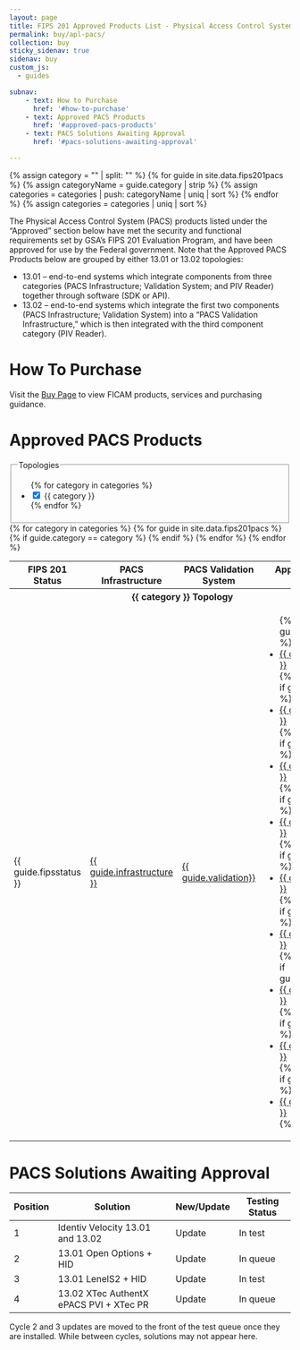 ```yaml
---
layout: page
title: FIPS 201 Approved Products List - Physical Access Control System Components
permalink: buy/apl-pacs/
collection: buy
sticky_sidenav: true
sidenav: buy
custom_js:
  - guides

subnav:
    - text: How to Purchase
      href: '#how-to-purchase'
    - text: Approved PACS Products
      href: '#approved-pacs-products'
    - text: PACS Solutions Awaiting Approval
      href: '#pacs-solutions-awaiting-approval'

---
```


{% assign category = "" | split: "" %}
{% for guide in site.data.fips201pacs %}
  {% assign categoryName = guide.category | strip %}
  {% assign categories = categories | push: categoryName | uniq | sort %}
{% endfor %}
{% assign categories = categories | uniq | sort %}


The Physical Access Control System (PACS) products listed under the “Approved” section below have met the security and functional requirements set by GSA’s FIPS 201 Evaluation Program, and have been approved for use by the Federal government. Note that the Approved PACS Products below are grouped by either 13.01 or 13.02 topologies:

- 13.01 – end-to-end systems which integrate components from three categories (PACS Infrastructure; Validation System; and PIV Reader) together through software (SDK or API).
- 13.02 – end-to-end systems which integrate the first two components (PACS Infrastructure; Validation System) into a “PACS Validation Infrastructure,” which is then integrated with the third component category (PIV Reader).

# How To Purchase

Visit the [Buy Page](../) to view FICAM products, services and purchasing guidance.

# Approved PACS Products

<fieldset class="usa-fieldset-inputs guide-filter">
  <legend>Topologies</legend>
    <ul class="usa-unstyled-list">
      {% for category in categories %}
        <li>
          <input class="guide-filter-category" id="category-{{ category | slugify }}" type="checkbox" name="categories" value="{{ category }}" checked>
          <label for="category-{{ category | slugify }}">{{ category }}</label>
        </li>
      {% endfor %}
    </ul>
</fieldset>

<table class="usa-table--borderless">
  <thead class="usa-sr">
    <tr>
      <th id="pacs-table-heading-fipsstatus" scope="col">FIPS 201 Status</th>
      <th id="pacs-table-heading-infra" scope="col">PACS Infrastructure</th>
      <th id="pacs-table-heading-validation" scope="col">PACS Validation System</th>
      <th id="pacs-table-heading-cardreader" scope="col">Approved Card Reader</th>
    </tr>
  </thead>
  <tbody>
    {% for category in categories %}
      <tr class="pacs-table-category-heading" data-category="{{ category }}">
        <th colspan="4" class="pacs-table-heading" id="pacs-table-heading-{{ category | slugify }}"><b>{{ category }} Topology</b></th>
      </tr>
      {% for guide in site.data.fips201pacs %}
        {% if guide.category == category %}
          <tr class="pacs-table-row" data-category="{{ guide.category }}">
            <td headers="pacs-table-heading-{{ category | slugify }} pacs-table-heading-fipsstatus">{{ guide.fipsstatus }}</td>
            <td headers="pacs-table-heading-{{ category | slugify }} pacs-table-heading-infrastructure"><a href="{{ guide.url | prepend: site.baseurl }}" target="_blank">{{ guide.infrastructure }}</a></td>
            <td headers="pacs-table-heading-{{ category | slugify }} pacs-table-heading-validation"><a href="{{ guide.url | prepend: site.baseurl }}" target="_blank">{{ guide.validation}}</a></td>
            <td>              
              <ul class="usa-unstyled-list">
                {% if guide.reader1 %}
                  <li><a href="{{ guide.url | prepend: site.baseurl }}" target="_blank">{{ guide.reader1 }}</a></li>
                {% endif %}
                {% if guide.reader2 %}
                  <li><a href="{{ guide.url | prepend: site.baseurl }}" target="_blank">{{ guide.reader2 }}</a></li>
                {% endif %}
                {% if guide.reader3 %}
                  <li><a href="{{ guide.url | prepend: site.baseurl }}" target="_blank">{{ guide.reader3 }}</a></li>
                {% endif %}
                {% if guide.reader4 %}
                  <li><a href="{{ guide.url | prepend: site.baseurl }}" target="_blank">{{ guide.reader4 }}</a></li>
                {% endif %}
                {% if guide.reader5 %}
                  <li><a href="{{ guide.url | prepend: site.baseurl }}" target="_blank">{{ guide.reader5 }}</a></li>
                {% endif %}
                {% if guide.reader6 %}
                  <li><a href="{{ guide.url | prepend: site.baseurl }}" target="_blank">{{ guide.reader6 }}</a></li>
                {% endif %}
                {% if guide.reader7%}
                  <li><a href="{{ guide.url | prepend: site.baseurl }}" target="_blank">{{ guide.reader7 }}</a></li>
                {% endif %}
                {% if guide.reader8 %}
                  <li><a href="{{ guide.url | prepend: site.baseurl }}" target="_blank">{{ guide.reader8 }}</a></li>
                {% endif %}
                {% if guide.reader9 %}
                  <li><a href="{{ guide.url | prepend: site.baseurl }}" target="_blank">{{ guide.reader9 }}</a></li>
                {% endif %}
              </ul>
            </td>
          </tr>
        {% endif %}
      {% endfor %}
     {% endfor %}
  </tbody>
</table>

# PACS Solutions Awaiting Approval

| Position | Solution | New/Update | Testing Status |
| -------- | -------- | ---------- | -------------- |
| 1 |	Identiv Velocity 13.01 and 13.02	| Update	| In test |
| 2	| 13.01 Open Options + HID	| Update	| In queue |
| 3	| 13.01 LenelS2 + HID	| Update |	In test |
| 4	| 13.02 XTec AuthentX ePACS PVI + XTec PR	| Update	| In queue |

Cycle 2 and 3 updates are moved to the front of the test queue once they are installed. While between cycles, solutions may not appear here.
